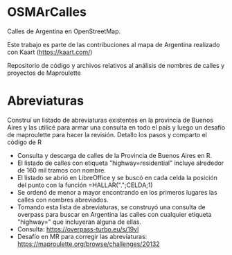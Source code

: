 # OSMArCalles

Calles de Argentina en OpenStreetMap. 

Este trabajo es parte de las contribuciones al mapa de Argentina realizado con Kaart (https://kaart.com/)

Repositorio de código y archivos relativos al análisis de nombres de calles y proyectos de Maproulette

# Abreviaturas
Construí un listado de abreviaturas existentes en la provincia de Buenos Aires y las utilicé para armar una consulta en todo el país y luego un desafío de maproulette para hacer la revisión. Detallo los pasos y comparto el código de R

- Consulta y descarga de calles de la Provincia de Buenos Aires en R.
- El listado de calles con etiqueta "highway=residential" incluye alrededor de 160 mil tramos con nombre.
- El listado se abrió en LibreOffice y se buscó en cada celda la posición del punto con la función =HALLAR(".";CELDA;1)
- Se ordenó de menor a mayor encontrando en los primeros lugares las calles con nombres abreviados.
- Tomando esta lista de abreviaturas, se construyó una consulta de overpass para buscar en Argentina las calles con cualquier etiqueta "highway=" que incluyeran alguna de ellas.
- Consulta: https://overpass-turbo.eu/s/19vl
- Desafío en MR para corregir las abreviaturas: https://maproulette.org/browse/challenges/20132

